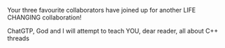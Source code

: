 Your three favourite collaborators have joined up for another LIFE CHANGING collaboration!

ChatGTP, God and I will attempt to teach YOU, dear reader, all about C++ threads
